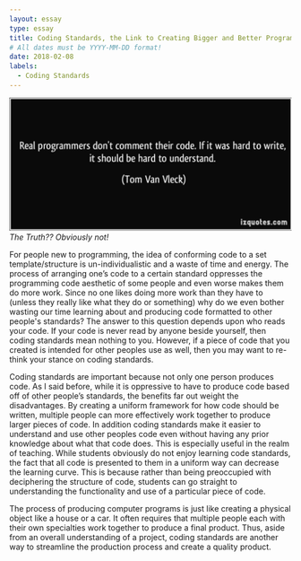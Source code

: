 ```yaml
---
layout: essay
type: essay
title: Coding Standards, the Link to Creating Bigger and Better Programs
# All dates must be YYYY-MM-DD format!
date: 2018-02-08
labels:
  - Coding Standards
---
```


<img class="ui large right spaced image" src="../images/code_standards.png">*The Truth?? Obviously not!*

  For people new to programming, the idea of conforming code to a set template/structure is un-individualistic and a waste of time and energy. The process of arranging one’s code to a certain standard oppresses the programming code aesthetic of some people and even worse makes them do more work. Since no one likes doing more work than they have to (unless they really like what they do or something) why do we even bother wasting our time learning about and producing code formatted to other people's standards? The answer to this question depends upon who reads your code. If your code is never read by anyone beside yourself, then coding standards mean nothing to you. However, if a piece of code that you created is intended for other peoples use as well, then you may want to re-think your stance on coding standards. 

  Coding standards are important because not only one person produces code. As I said before, while it is oppressive to have to produce code based off of other people’s standards, the benefits far out weight the disadvantages. By creating a uniform framework for how code should be written, multiple people can more effectively work together to produce larger pieces of code. In addition coding standards make it easier to understand and use other peoples code even without having any prior knowledge about what that code does. This is especially useful in the realm of teaching. While students obviously do not enjoy learning code standards, the fact that all code is presented to them in a uniform way can decrease the learning curve. This is because rather than being preoccupied with deciphering the structure of code, students can go straight to understanding the functionality and use of a particular piece of code. 

  The process of producing computer programs is just like creating a physical object like a house or a car. It often requires that multiple people each with their own specialties work together to produce a final product. Thus, aside from an overall understanding of a project, coding standards are another way to streamline the production process and create a quality product. 
